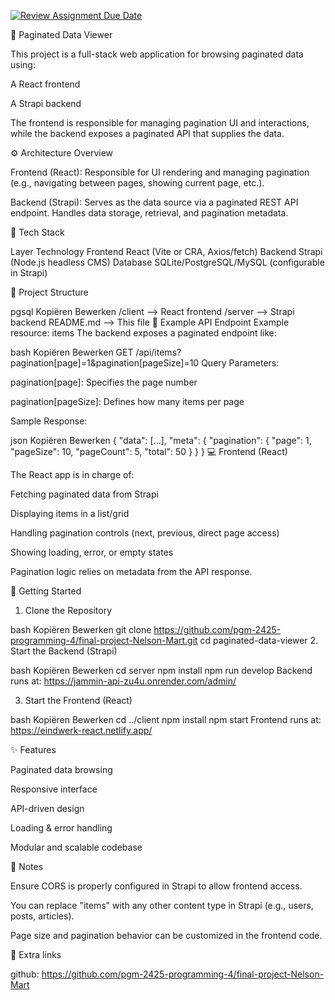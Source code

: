 [![Review Assignment Due Date](https://classroom.github.com/assets/deadline-readme-button-22041afd0340ce965d47ae6ef1cefeee28c7c493a6346c4f15d667ab976d596c.svg)](https://classroom.github.com/a/GeL61fu8)

🔗 Paginated Data Viewer

This project is a full-stack web application for browsing paginated data using:

A React frontend

A Strapi backend

The frontend is responsible for managing pagination UI and interactions, while the backend exposes a paginated API that supplies the data.

⚙️ Architecture Overview

Frontend (React):
Responsible for UI rendering and managing pagination (e.g., navigating between pages, showing current page, etc.).

Backend (Strapi):
Serves as the data source via a paginated REST API endpoint. Handles data storage, retrieval, and pagination metadata.

🧱 Tech Stack

Layer	Technology
Frontend	React (Vite or CRA, Axios/fetch)
Backend	Strapi (Node.js headless CMS)
Database	SQLite/PostgreSQL/MySQL (configurable in Strapi)

📁 Project Structure

pgsql
Kopiëren
Bewerken
/client         --> React frontend
/server         --> Strapi backend
README.md       --> This file
🔌 Example API Endpoint
Example resource: items
The backend exposes a paginated endpoint like:

bash
Kopiëren
Bewerken
GET /api/items?pagination[page]=1&pagination[pageSize]=10
Query Parameters:

pagination[page]: Specifies the page number

pagination[pageSize]: Defines how many items per page

Sample Response:

json
Kopiëren
Bewerken
{
  "data": [...],
  "meta": {
    "pagination": {
      "page": 1,
      "pageSize": 10,
      "pageCount": 5,
      "total": 50
    }
  }
}
💻 Frontend (React)

The React app is in charge of:

Fetching paginated data from Strapi

Displaying items in a list/grid

Handling pagination controls (next, previous, direct page access)

Showing loading, error, or empty states

Pagination logic relies on metadata from the API response.

🚀 Getting Started

1. Clone the Repository

bash
Kopiëren
Bewerken
git clone https://github.com/pgm-2425-programming-4/final-project-Nelson-Mart.git
cd paginated-data-viewer
2. Start the Backend (Strapi)

bash
Kopiëren
Bewerken
cd server
npm install
npm run develop
Backend runs at: https://jammin-api-zu4u.onrender.com/admin/

3. Start the Frontend (React)

bash
Kopiëren
Bewerken
cd ../client
npm install
npm start
Frontend runs at: https://eindwerk-react.netlify.app/

✨ Features

Paginated data browsing

Responsive interface

API-driven design

Loading & error handling

Modular and scalable codebase

📌 Notes

Ensure CORS is properly configured in Strapi to allow frontend access.

You can replace "items" with any other content type in Strapi (e.g., users, posts, articles).

Page size and pagination behavior can be customized in the frontend code.

🔗 Extra links

github: https://github.com/pgm-2425-programming-4/final-project-Nelson-Mart